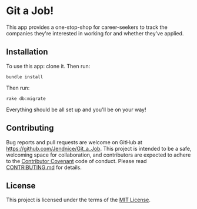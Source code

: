 # Git a Job!

This app provides a one-stop-shop for career-seekers to track the companies they're interested in working for and whether they've applied.

## Installation

To use this app: clone it. Then run:

```
bundle install
```

Then run:

```
rake db:migrate
```

Everything should be all set up and you'll be on your way!

## Contributing

Bug reports and pull requests are welcome on GitHub at https://github.com/Jendnice/Git_a_Job. This project is intended to be a safe, welcoming space for collaboration, and contributors are expected to adhere to the [Contributor Covenant](http://contributor-covenant.org) code of conduct. Please read [CONTRIBUTING.md](https://github.com/Jendnice/Git_a_Job/blob/master/CONTRIBUTING.md) for details.

## License

This project is licensed under the terms of the [MIT License](https://opensource.org/licenses/MIT).